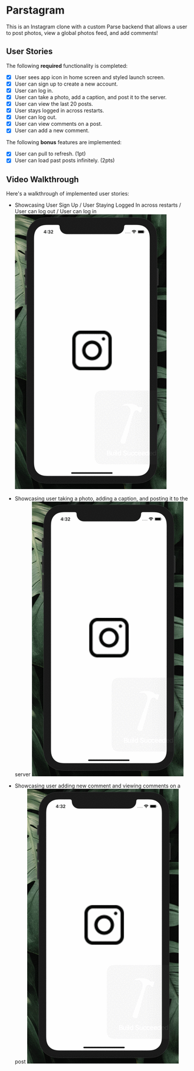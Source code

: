 # Parstagram 

This is an Instagram clone with a custom Parse backend that allows a user to post photos, view a global photos feed, and add comments!

## User Stories

The following **required** functionality is completed:

- [X] User sees app icon in home screen and styled launch screen. 
- [X] User can sign up to create a new account.
- [X] User can log in.
- [X] User can take a photo, add a caption, and post it to the server. 
- [X] User can view the last 20 posts. 
- [X] User stays logged in across restarts.
- [X] User can log out. 
- [X] User can view comments on a post.
- [X] User can add a new comment. 

The following **bonus** features are implemented:

- [X] User can pull to refresh. (1pt)
- [X] User can load past posts infinitely. (2pts)

## Video Walkthrough

Here's a walkthrough of implemented user stories:

* Showcasing User Sign Up / User Staying Logged In across restarts / User can log out / User can log in
![](demo.gif)


* Showcasing user taking a photo, adding a caption, and posting it to the server
![](demo.gif)


* Showcasing user adding new comment and viewing comments on a post
![](demo.gif)
